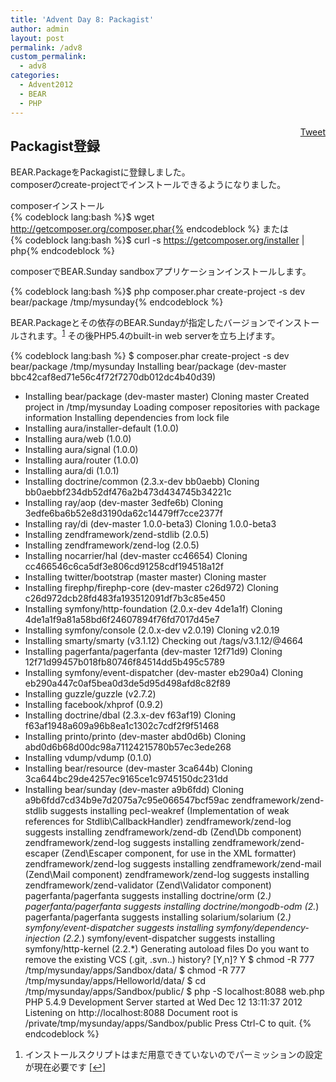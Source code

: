 ```yaml
---
title: 'Advent Day 8: Packagist'
author: admin
layout: post
permalink: /adv8
custom_permalink:
  - adv8
categories:
  - Advent2012
  - BEAR
  - PHP
---
```

<div style="float: right; margin-left: 10px;">
  <a href="https://twitter.com/share" class="twitter-share-button" data-count="vertical" data-url="/blog/adv8">Tweet</a>
</div>

## Packagist登録

BEAR.PackageをPackagistに登録しました。  
composerのcreate-projectでインストールできるようになりました。

composerインストール  
{% codeblock lang:bash %}$ wget http://getcomposer.org/composer.phar{% endcodeblock %}
または  
{% codeblock lang:bash %}$ curl -s https://getcomposer.org/installer | php{% endcodeblock %}

composerでBEAR.Sunday sandboxアプリケーションインストールします。

{% codeblock lang:bash %}$ php composer.phar create-project -s dev bear/package /tmp/mysunday{% endcodeblock %}

BEAR.Packageとその依存のBEAR.Sundayが指定したバージョンでインストールされます。<sup><a href="#footnote_0_1385" id="identifier_0_1385" class="footnote-link footnote-identifier-link" title=" インストールスクリプトはまだ用意できていないのでパーミッションの設定が現在必要です">1</a></sup> その後PHP5.4のbuilt-in web serverを立ち上げます。

{% codeblock lang:bash %}
$ composer.phar create-project -s dev bear/package /tmp/mysunday
Installing bear/package (dev-master bbc42caf8ed71e56c4f72f7270db012dc4b40d39)
  - Installing bear/package (dev-master master)
    Cloning master
Created project in /tmp/mysunday
Loading composer repositories with package information
Installing dependencies from lock file
  - Installing aura/installer-default (1.0.0)
  - Installing aura/web (1.0.0)
  - Installing aura/signal (1.0.0)
  - Installing aura/router (1.0.0)
  - Installing aura/di (1.0.1)
  - Installing doctrine/common (2.3.x-dev bb0aebb)
    Cloning bb0aebbf234db52df476a2b473d434745b34221c
  - Installing ray/aop (dev-master 3edfe6b)
    Cloning 3edfe6ba6b52e8d3190da62c14479ff7cce2377f
  - Installing ray/di (dev-master 1.0.0-beta3)
    Cloning 1.0.0-beta3
  - Installing zendframework/zend-stdlib (2.0.5)
  - Installing zendframework/zend-log (2.0.5)
  - Installing nocarrier/hal (dev-master cc46654)
    Cloning cc466546c6ca5df3e806cd91258cdf194518a12f
  - Installing twitter/bootstrap (master master)
    Cloning master
  - Installing firephp/firephp-core (dev-master c26d972)
    Cloning c26d972dcb28fd483fa193512091df7b3c85e450
  - Installing symfony/http-foundation (2.0.x-dev 4de1a1f)
    Cloning 4de1a1f9a81a58bd6f24607894f76fd7017d45e7
  - Installing symfony/console (2.0.x-dev v2.0.19)
    Cloning v2.0.19
  - Installing smarty/smarty (v3.1.12)
    Checking out /tags/v3.1.12/@4664
  - Installing pagerfanta/pagerfanta (dev-master 12f71d9)
    Cloning 12f71d99457b018fb80746f84514dd5b495c5789
  - Installing symfony/event-dispatcher (dev-master eb290a4)
    Cloning eb290a447c0af5bea0d3de5d95d498afd8c82f89
  - Installing guzzle/guzzle (v2.7.2)
  - Installing facebook/xhprof (0.9.2)
  - Installing doctrine/dbal (2.3.x-dev f63af19)
    Cloning f63af1948a609a96b8ea1c1302c7cdf2f9f51468
  - Installing printo/printo (dev-master abd0d6b)
    Cloning abd0d6b68d00dc98a71124215780b57ec3ede268
  - Installing vdump/vdump (0.1.0)
  - Installing bear/resource (dev-master 3ca644b)
    Cloning 3ca644bc29de4257ec9165ce1c9745150dc231dd
  - Installing bear/sunday (dev-master a9b6fdd)
    Cloning a9b6fdd7cd34b9e7d2075a7c95e066547bcf59ac
zendframework/zend-stdlib suggests installing pecl-weakref (Implementation of weak references for Stdlib\CallbackHandler)
zendframework/zend-log suggests installing zendframework/zend-db (Zend\Db component)
zendframework/zend-log suggests installing zendframework/zend-escaper (Zend\Escaper component, for use in the XML formatter)
zendframework/zend-log suggests installing zendframework/zend-mail (Zend\Mail component)
zendframework/zend-log suggests installing zendframework/zend-validator (Zend\Validator component)
pagerfanta/pagerfanta suggests installing doctrine/orm (2.*)
pagerfanta/pagerfanta suggests installing doctrine/mongodb-odm (2.*)
pagerfanta/pagerfanta suggests installing solarium/solarium (2.*)
symfony/event-dispatcher suggests installing symfony/dependency-injection (2.2.*)
symfony/event-dispatcher suggests installing symfony/http-kernel (2.2.*)
Generating autoload files
Do you want to remove the existing VCS (.git, .svn..) history? [Y,n]? Y
$ chmod -R 777 /tmp/mysunday/apps/Sandbox/data/
$ chmod -R 777 /tmp/mysunday/apps/Helloworld/data/
$ cd /tmp/mysunday/apps/Sandbox/public/
$ php -S localhost:8088 web.php
PHP 5.4.9 Development Server started at Wed Dec 12 13:11:37 2012
Listening on http://localhost:8088
Document root is /private/tmp/mysunday/apps/Sandbox/public
Press Ctrl-C to quit.
{% endcodeblock %}

<ol class="footnotes">
  <li id="footnote_0_1385" class="footnote">
    インストールスクリプトはまだ用意できていないのでパーミッションの設定が現在必要です [<a href="#identifier_0_1385" class="footnote-link footnote-back-link">&#8617;</a>]
  </li>
</ol>